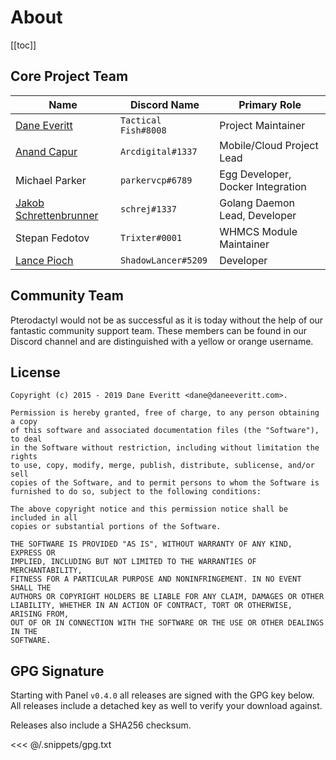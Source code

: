 # About
[[toc]]

## Core Project Team
| Name | Discord Name | Primary Role |
| ---- | ------------ | ---- |
| [Dane Everitt](https://daneeveritt.com/) | `Tactical Fish#8008` | Project Maintainer |
| [Anand Capur](https://anand.io/) | `Arcdigital#1337` | Mobile/Cloud Project Lead |
| Michael Parker | `parkervcp#6789` | Egg Developer, Docker Integration |
| [Jakob Schrettenbrunner](https://schrej.net/) | `schrej#1337` | Golang Daemon Lead, Developer |
| Stepan Fedotov | `Trixter#0001` | WHMCS Module Maintainer |
| [Lance Pioch](https://lancepioch.com/) | `ShadowLancer#5209` | Developer |

## Community Team
Pterodactyl would not be as successful as it is today without the help of our fantastic community support team. These
members can be found in our Discord channel and are distinguished with a yellow or orange username.

## License
``` text
Copyright (c) 2015 - 2019 Dane Everitt <dane@daneeveritt.com>.

Permission is hereby granted, free of charge, to any person obtaining a copy
of this software and associated documentation files (the "Software"), to deal
in the Software without restriction, including without limitation the rights
to use, copy, modify, merge, publish, distribute, sublicense, and/or sell
copies of the Software, and to permit persons to whom the Software is
furnished to do so, subject to the following conditions:

The above copyright notice and this permission notice shall be included in all
copies or substantial portions of the Software.

THE SOFTWARE IS PROVIDED "AS IS", WITHOUT WARRANTY OF ANY KIND, EXPRESS OR
IMPLIED, INCLUDING BUT NOT LIMITED TO THE WARRANTIES OF MERCHANTABILITY,
FITNESS FOR A PARTICULAR PURPOSE AND NONINFRINGEMENT. IN NO EVENT SHALL THE
AUTHORS OR COPYRIGHT HOLDERS BE LIABLE FOR ANY CLAIM, DAMAGES OR OTHER
LIABILITY, WHETHER IN AN ACTION OF CONTRACT, TORT OR OTHERWISE, ARISING FROM,
OUT OF OR IN CONNECTION WITH THE SOFTWARE OR THE USE OR OTHER DEALINGS IN THE
SOFTWARE.
```

## GPG Signature
Starting with Panel `v0.4.0` all releases are signed with the GPG key below. All releases include a detached key as
well to verify your download against.

Releases also include a SHA256 checksum. 

<<< @/.snippets/gpg.txt
